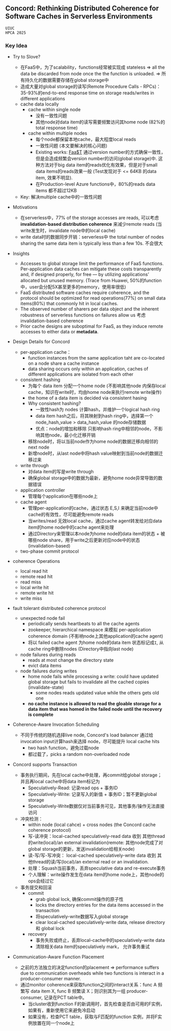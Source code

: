 ## Concord: Rethinking Distributed Coherence for Software Caches in Serverless Environments

```
UIUC
HPCA 2025
```

### Key Idea
- Try to Slove?
    - 在FaaS中，为了scalability，functions经常被实现成 stateless => all the data be discarded from node once the the function is unloaded. => 所有持久化的数据需要存储在global storage中
    - 造成大量对global storage的读写(Remote Procedure Calls - RPCs)：35-93%的end-to-end response time on storage reads/writes in different applications
    - cache data locally
        - cache within single node
            - 没有一致性问题
            - 其他node对data item的读写需要频繁访问其home node (82%的total response time)
        - cache within multiple nodes
            - 每个node都保留本地cache，最大程度local reads
            - 一致性问题 (本文要解决的核心问题)
            - Existing works: [Faa$T](https://dl.acm.org/doi/pdf/10.1145/3472883.3486974?casa_token=BcxUpVrvrykAAAAA:GYMj1ukpJHNiMOoULarXvv9gBntaeaSR3M9lODh1hfp2BaY14zP4EhIk4myW6__4d9xEIKycu2GY) 通过version number的方式确保一致性，但是会造成频繁会version number的访问(global storage)中. 这种方法对于big data item的reads优化有效果，但是对于small data items的reads效果一般 (Test发现对于 <= 64KB 的data item, 效果不明显).
            - 在Production-level Azure functions中，80%的reads data items 都不超过12KB
    - Key: 解决multiple cache中的一致性问题

- Motivations
    - 在serverless中，77% of the storage accesses are reads, 可以考虑 **invalidation-based distribution coherence** 来减少remote reads (当write发生时，invalidate node中的local cache) 
    - write data时的数据同步开销：serverless中 the total number of nodes sharing the same data item is typically less than a few 10s. 不会很大

- Insights
    - Accesses to global storage limit the performance of FaaS functions. Per-application data caches can mitigate these costs transparently and, if designed properly, for free — by utilizing applications’ allocated but unused memory. (Trace from Huawei, 50%的function中，user会分配5X甚至更多的memory，使用率很低)
    - FaaS distributed software caches require coherence, and the protocol should be optimized for read operations(77%) on small data items(80%) that commonly hit in local caches.
    - The observed number of sharers per data object and the inherent robustness of serverless functions on failures allow us 考虑 invalidation-based coherence
    - Prior cache designs are suboptimal for FaaS, as  they induce remote accesses to either data or **metadata**.

- Design Details for Concord
    - per-application cache：
        - function instances from the same application taht are co-located on a node share a cache instance
        - data sharing occurs only within an application, caches of different applications are isolated from each other
    - consistent hashing
        - 为每个 data item 分配一个home node (不影响其他node 内保存local cache，知识在write时，均由home node来执行remote write操作)
        - the home of a data item is decided via consistent hasing
        - Why consistent hashing?
            - 一致性hash为 nodes 计算hash，并维护一个logical hash ring
            - data item hash之后，将其映射到hash ring中，选择第一个node_hash_value > data_hash_value 的node存储数据
            - 优点：node的增加和移除 只影响hash ring中相邻的node，不影响其他node，最小化迁移开销
        - 移除node时，将以当前node作为home node的数据迁移向相邻的 next node
        - 新增node时，从last node中将hash value映射到当前node的数据迁移过来
    - write through
        - 对data item的写是write through
        - 确保global storage中的数据为最新，避免home node异常导致的数据错误
    - application controller
        - 管理每个application在哪些node上
    - cache agent
        - 管理per-application的cache，通过状态 E,S,I 来确定当前node中cache的有效性，尽可能避免remote reads
        - 当writes/read 无效local cache，通过cache agent转发给对应data item的home node中的cache agent来处理
        - 通过Directory来管理以本node为home node的data item的状态 + 被哪些node share，用于write之后更新对应node中的状态 (invalidation-based)
    - two-phase commit protocol
- coherence Operations
    - local read hit
    - remote read hit
    - read miss
    - local write hit
    - remote write hit
    - write miss

- fault tolerant distributed coherence protocol
    - unexpected node fail
        - periodically sends heartbeats to all the cache agents
        - zookeeper, hierarchical namespace 来模拟 per-application coherence domain (不影响node上其他application的cache agent)
        - 将以 failed cache agent 为home node的data item 状态标记成`I`, 从cache ring中删除nodes (Directory中指向last node)
    - node failures during reads
        - reads at most change the directory state
        - evict data items
    - node failures during writes
        - home node fails while processing a write: could have updated global storage but fails to invalidate all the cached copies (invalidate-state)
            - some nodes reads updated value while the others gets old one
        - **no cache instance is allowed to read the gloable storage for a data item that was homed in the failed node until the recovery is complete** 

- Coherence-Aware Invocation Scheduling
    - 不同于传统的随机选择live node, Concord's load balancer 通过给invocation input计算hash来选择 node，尽可能提升 local cache hits
        - two hash function，避免过载node
        - 都过载了，picks a random non-overloaded node

- Concord supports Transaction
    - 事务执行期间，先在local cache中处理，再commit给global storage；并且再local cache中将data item标记为   
        - Speculatively-Read: 记录read ops + 事务ID
        - Speculatively-Write: 记录写入的新值 + 事务ID；暂不更新global storage
        - Speculatively-Write数据仅对当前事务可见，其他事务/操作无法直接访问
    - 冲突检测：
        - within node (local cahce) + cross nodes (the Concord cache coherence protocol)
        - 写-读冲突：local-cached speculatively-read data 收到 其他thread的write(local)/an external invalidation(remote: 其他node完成了对global storage的更新，发送invalidation给相关node) 
        - 读-写/写-写冲突： local-cached speculatively-write data 收到 其他thread的读/写(local)/an external read or an invalidation.
        - 处理：Squash当前事务，丢弃speculative data and re-execute事务
        - 个人理解：write操作发生在data item的home node上，其他node的ops会经过它
    - 事务提交和回滚
        - commit
            - grab global lock, 确保commit操作的原子性
            - locks the directory entries for the data items accessed in the transaction
            - 将speculatively-write数据写入global storage
            - clear local-cached speculatively-write data, release directory 和 global lock
        - recovery
            - 事务失败或终止，丢弃local-cache中的speculatively-write data
            - 清除相关data item的speculatively mark， 允许事务重试

- Communication-Aware Function Placement
    - 之前的方法独立的决定function的placement => performance suffers due to communication overheads while two functions is interact in a producer-consumer manner.
    - 通过monitor coherence来获取function之间的interact关系：func A 频繁写 data item X, func B 频繁读 X；则识别其为一组 producer-consumer, 记录在PCT table中。
        - 当cluster收到function F的新调用时，首先检查是否由可用的F实例，如果有，重新使用它来避免冷启动
        - 如果没有，检查PCT table，获取与F匹配的function 实例，并将F实例放置在同一个node上